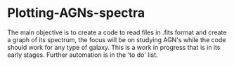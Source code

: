 # Plotting-AGNs-spectra
The main objective is to create a code to read files in .fits format and create a graph of its spectrum, the focus will be on studying AGN's while the code should work for any type of galaxy.  This is a work in progress that is in its early stages. Further automation is in the 'to do' list. 
